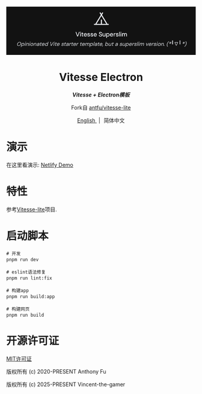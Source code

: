 <p align="center">
    <img src=".github/logo.png"/>
</p>

<h1 align="center">
    Vitesse Electron
</h1>

<p align="center">
    <b>
        <i>Vitesse + Electron模板</i>
    </b>
</p>

<p align="center">
    Fork自
    <a href="https://github.com/antfu/vitesse-lite" target="_blank">antfu/vitesse-lite</a>
</p>

<p align="center">
    <span>
    <a href="./README.md" target="_blank">
        English
    </a>
    </span>
    <span style="margin-inline: 5px;">|</span>
    <span>简体中文</span>
</p>

# 演示

在这里看演示: [Netlify Demo](https://vitesse-superslim.netlify.app/)

# 特性

参考[Vitesse-lite](https://github.com/antfu/vitesse-lite)项目.

# 启动脚本

```shell
# 开发
pnpm run dev

# eslint语法修复
pnpm run lint:fix

# 构建app
pnpm run build:app

# 构建网页
pnpm run build
```

# 开源许可证

[MIT许可证](./LICENSE)

版权所有 (c) 2020-PRESENT Anthony Fu

版权所有 (c) 2025-PRESENT Vincent-the-gamer
